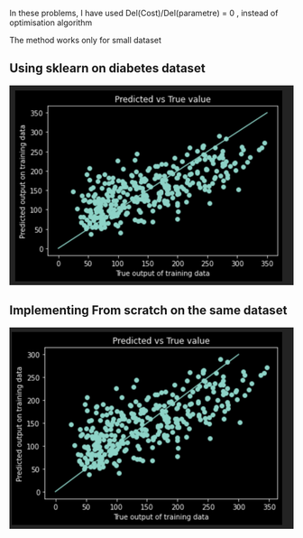 In these problems, I have used Del(Cost)/Del(parametre) = 0 , instead of optimisation algorithm

The method works only for small dataset

## Using sklearn on diabetes dataset

![True value vs Predicted value](./Images/diabetes.png)



## Implementing From scratch on the same dataset

![True value vs Predicted value](./Images/diabetes2.png)